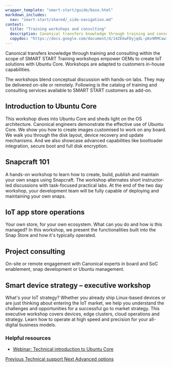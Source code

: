 ```yaml
---
wrapper_template: "smart-start/guide/base.html"
markdown_includes:
  nav: "smart-start/shared/_side-navigation.md"
context:
  title: "Training workshops and consulting"
  description: Canonical transfers knowledge through training and consulting within the scope of SMART START Training workshops empower OEMs to create IoT solutions with Ubuntu Core.
  copydoc: "https://docs.google.com/document/d/14ZEkwFDyjqdL-pKx9RMCaw1_WBnLS2hPE3VEEtX_ggs/edit"
---
```


Canonical transfers knowledge through training and consulting within the scope of SMART START Training workshops empower OEMs to create IoT solutions with Ubuntu Core. Workshops are adapted to customers in-house capabilities.

The workshops blend conceptual discussion with hands-on labs. They may be delivered on-site or remotely. Following is the catalog of training and consulting services available to SMART START customers as add-on.

## Introduction to Ubuntu Core

This workshop dives into Ubuntu Core and sheds light on the OS architecture. Canonical engineers demonstrate the effective use of Ubuntu Core. We show you how to create images customised to work on any board. We walk you through the disk layout, device recovery and update mechanisms. And we also showcase advanced capabilities like bootloader integration, secure boot and full disk encryption.

## Snapcraft 101

A hands-on workshop to learn how to create, build, publish and maintain your own snaps using Snapcraft. The workshop alternates short instructor-led discussions with task-focused practical labs. At the end of the two day workshop, your development team will be fully capable of deploying and maintaining your own snaps.

## IoT app store operations

Your own store, for your own ecosystem. What can you do and how is this managed? In this workshop, we present the functionalities built into the Snap Store and how it's typically operated.

## Project consulting

On-site or remote engagement with Canonical experts in board and SoC enablement, snap development or Ubuntu management.

## Smart device strategy &ndash; executive workshop

What's your IoT strategy? Whether you already ship Linux-based devices or are just thinking about entering the IoT market, we help you understand the challenges and opportunities for a successful go to market strategy. This executive workshop covers devices, edge clusters, cloud operations and strategy. Learn how to operate at high speed and precision for your all-digital business models.

### Helpful resources

- [Webinar: Technical introduction to Ubuntu Core](https://www.brighttalk.com/webcast/6793/248379/technical-introduction-to-ubuntu-core)

<footer class="p-article-pagination">
  <a class="p-article-pagination__link--previous" href="/smart-start/guide/technical-support">
    <span class="p-article-pagination__label">Previous</span>
    <span class="p-article-pagination__title">Technical support</span>
  </a>
  <a class="p-article-pagination__link--next" href="/smart-start/guide/advanced-options">
    <span class="p-article-pagination__label">Next</span>
    <span class="p-article-pagination__title">Advanced options</span>
  </a>
</footer>
